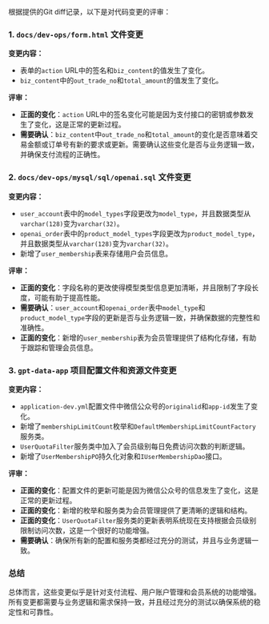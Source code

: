 根据提供的Git diff记录，以下是对代码变更的评审：

### 1. `docs/dev-ops/form.html` 文件变更

**变更内容：**
- 表单的`action` URL中的签名和`biz_content`的值发生了变化。
- `biz_content`中的`out_trade_no`和`total_amount`的值发生了变化。

**评审：**
- **正面的变化**：`action` URL中的签名变化可能是因为支付接口的密钥或参数发生了变化，这是正常的更新过程。
- **需要确认**：`biz_content`中`out_trade_no`和`total_amount`的变化是否意味着交易金额或订单号有新的要求或更新。需要确认这些变化是否与业务逻辑一致，并确保支付流程的正确性。

### 2. `docs/dev-ops/mysql/sql/openai.sql` 文件变更

**变更内容：**
- `user_account`表中的`model_types`字段更改为`model_type`，并且数据类型从`varchar(128)`变为`varchar(32)`。
- `openai_order`表中的`product_model_types`字段更改为`product_model_type`，并且数据类型从`varchar(128)`变为`varchar(32)`。
- 新增了`user_membership`表来存储用户会员信息。

**评审：**
- **正面的变化**：字段名称的更改使得模型类型信息更加清晰，并且限制了字段长度，可能有助于提高性能。
- **需要确认**：`user_account`和`openai_order`表中`model_type`和`product_model_type`字段的更新是否与业务逻辑一致，并确保数据的完整性和准确性。
- **正面的变化**：新增的`user_membership`表为会员管理提供了结构化存储，有助于跟踪和管理会员信息。

### 3. `gpt-data-app` 项目配置文件和资源文件变更

**变更内容：**
- `application-dev.yml`配置文件中微信公众号的`originalid`和`app-id`发生了变化。
- 新增了`membershipLimitCount`枚举和`DefaultMembershipLimitCountFactory`服务类。
- `UserQuotaFilter`服务类中加入了会员级别每日免费访问次数的判断逻辑。
- 新增了`UserMembershipPO`持久化对象和`IUserMembershipDao`接口。

**评审：**
- **正面的变化**：配置文件的更新可能是因为微信公众号的信息发生了变化，这是正常的更新过程。
- **正面的变化**：新增的枚举和服务类为会员管理提供了更清晰的逻辑和结构。
- **正面的变化**：`UserQuotaFilter`服务类的更新表明系统现在支持根据会员级别限制访问次数，这是一个很好的功能增强。
- **需要确认**：确保所有新的配置和服务类都经过充分的测试，并且与业务逻辑一致。

### 总结

总体而言，这些变更似乎是针对支付流程、用户账户管理和会员系统的功能增强。所有变更都需要与业务逻辑和需求保持一致，并且经过充分的测试以确保系统的稳定性和可靠性。